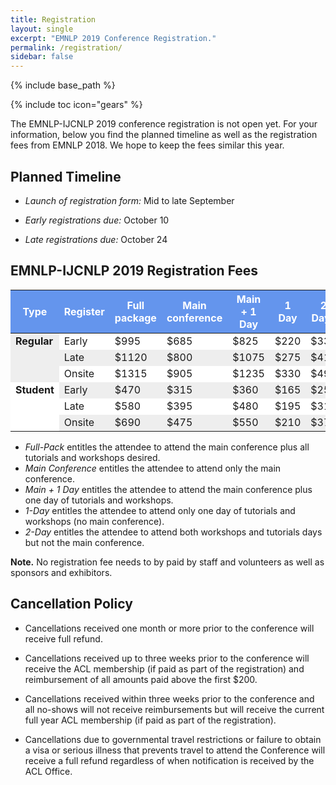 ```yaml
---
title: Registration
layout: single
excerpt: "EMNLP 2019 Conference Registration."
permalink: /registration/
sidebar: false
---
```

{% include base_path %}

{% include toc icon="gears" %}

The EMNLP-IJCNLP 2019 conference registration is not open yet. For your information, below you find the planned timeline as well as the registration fees from EMNLP 2018. We hope to keep the fees similar this year. 


## Planned Timeline

- <em>Launch of registration form:</em> Mid to late September 

- <em>Early registrations due:</em> October 10

- <em>Late registrations due:</em> October 24



## EMNLP-IJCNLP 2019 Registration Fees

<table>
  <thead>
  <tr style="background-color: cornflowerblue">
    <th style="color: fff" style="text-align: left;">Type</th>
    <th style="color: fff" style="text-align: left">Register</th>
    <th style="color: fff">Full package</th>
    <th style="color: fff">Main conference</th>
    <th style="color: fff">Main + 1 Day</th>
    <th style="color: fff">1 Day</th>
    <th style="color: fff">2 Days</th>
  </tr>
</thead>
  <tr style="background-color: #fff;">
    <td rowspan="3" style="background-color: #eee; font-weight: bold;  vertical-align:top;" >Regular</td>
    <td>Early</td>
    <td class="amount">$995</td>
    <td class="amount">$685</td>
    <td class="amount">$825</td>
    <td class="amount">$220</td>
    <td class="amount">$330</td>
  </tr>
  <tr style="background-color: #eee;">
    <td>Late</td>
    <td class="amount">$1120</td>
    <td class="amount">$800</td>
    <td class="amount">$1075</td>
    <td class="amount">$275</td>
    <td class="amount">$415</td>
  </tr>
  <tr style="background-color: #fff;">
    <!-- <td>Regular</td> !-->
    <td>Onsite</td>
    <td class="amount">$1315</td>
    <td class="amount">$905</td>
    <td class="amount">$1235</td>
    <td class="amount">$330</td>
    <td class="amount">$495</td>
  </tr>
  <tr style="background-color: #eee;">
    <td rowspan="3" style="background-color: #fff; font-weight: bold;  vertical-align:top;">Student</td>
    <td>Early</td>
    <td class="amount">$470</td>
    <td class="amount">$315</td>
    <td class="amount">$360</td>
    <td class="amount">$165</td>
    <td class="amount">$250</td>
  </tr>
  <tr style="background-color: #fff;">
    <!-- <td>Student</td> !-->
    <td>Late</td>
    <td class="amount">$580</td>
    <td class="amount">$395</td>
    <td class="amount">$480</td>
    <td class="amount">$195</td>
    <td class="amount">$310</td>
  </tr>
  <tr style="background-color: #eee;">
    <!-- <td>Student</td> !-->
    <td>Onsite</td>
    <td class="amount">$690</td>
    <td class="amount">$475</td>
    <td class="amount">$550</td>
    <td class="amount">$210</td>
    <td class="amount">$375</td>
  </tr>
</table>

- <em>Full-Pack</em> entitles the attendee to attend the main conference plus all tutorials and workshops desired. 
- <em>Main Conference</em> entitles the attendee to attend only the main conference. 
- <em>Main + 1 Day</em> entitles the attendee to attend the main conference plus one day of tutorials and workshops. 
- <em>1-Day</em> entitles the attendee to attend only one day of tutorials and workshops (no main conference). 
- <em>2-Day</em> entitles the attendee to attend both workshops and tutorials days but not the main conference.

<b>Note.</b> No registration fee needs to by paid by staff and volunteers as well as sponsors and exhibitors.




## Cancellation Policy

- Cancellations received one month or more prior to the conference will receive full refund.

- Cancellations received up to three weeks prior to the conference will receive the ACL membership (if paid as part of the registration) and reimbursement of all amounts paid above the first $200.

- Cancellations received within three weeks prior to the conference and all no-shows will not receive reimbursements but will receive the current full year ACL membership (if paid as part of the registration).

- Cancellations due to governmental travel restrictions or failure to obtain a visa or serious illness that prevents travel to attend the Conference will receive a full refund regardless of when notification is received by the ACL Office.

